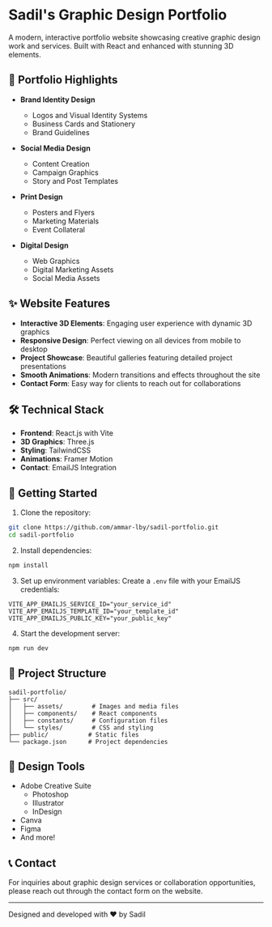 # Sadil's Graphic Design Portfolio

A modern, interactive portfolio website showcasing creative graphic design work and services. Built with React and enhanced with stunning 3D elements.

## 🎨 Portfolio Highlights

- **Brand Identity Design**
  - Logos and Visual Identity Systems
  - Business Cards and Stationery
  - Brand Guidelines

- **Social Media Design**
  - Content Creation
  - Campaign Graphics
  - Story and Post Templates

- **Print Design**
  - Posters and Flyers
  - Marketing Materials
  - Event Collateral

- **Digital Design**
  - Web Graphics
  - Digital Marketing Assets
  - Social Media Assets

## ✨ Website Features

- **Interactive 3D Elements**: Engaging user experience with dynamic 3D graphics
- **Responsive Design**: Perfect viewing on all devices from mobile to desktop
- **Project Showcase**: Beautiful galleries featuring detailed project presentations
- **Smooth Animations**: Modern transitions and effects throughout the site
- **Contact Form**: Easy way for clients to reach out for collaborations

## 🛠️ Technical Stack

- **Frontend**: React.js with Vite
- **3D Graphics**: Three.js
- **Styling**: TailwindCSS
- **Animations**: Framer Motion
- **Contact**: EmailJS Integration

## 🚀 Getting Started

1. Clone the repository:
```bash
git clone https://github.com/ammar-lby/sadil-portfolio.git
cd sadil-portfolio
```

2. Install dependencies:
```bash
npm install
```

3. Set up environment variables:
Create a `.env` file with your EmailJS credentials:
```env
VITE_APP_EMAILJS_SERVICE_ID="your_service_id"
VITE_APP_EMAILJS_TEMPLATE_ID="your_template_id"
VITE_APP_EMAILJS_PUBLIC_KEY="your_public_key"
```

4. Start the development server:
```bash
npm run dev
```

## 📂 Project Structure

```
sadil-portfolio/
├── src/
│   ├── assets/        # Images and media files
│   ├── components/    # React components
│   ├── constants/     # Configuration files
│   └── styles/        # CSS and styling
├── public/           # Static files
└── package.json      # Project dependencies
```

## 🎯 Design Tools

- Adobe Creative Suite
  - Photoshop
  - Illustrator
  - InDesign
- Canva
- Figma
- And more!

## 📞 Contact

For inquiries about graphic design services or collaboration opportunities, please reach out through the contact form on the website.

---
Designed and developed with ❤️ by Sadil
